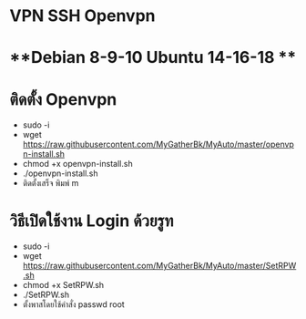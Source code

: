 # **VPN SSH Openvpn** <br>
# **Debian 8-9-10  Ubuntu 14-16-18 ** <br>

# **ติดตั้ง Openvpn** <br>
- sudo -i
- wget https://raw.githubusercontent.com/MyGatherBk/MyAuto/master/openvpn-install.sh
- chmod +x openvpn-install.sh
- ./openvpn-install.sh
- ติดตั้งเสร็จ พิมพ์ m

# **วิธีเปิดใช้งาน Login ด้วยรูท** <br>
- sudo -i
- wget https://raw.githubusercontent.com/MyGatherBk/MyAuto/master/SetRPW.sh
- chmod +x SetRPW.sh
- ./SetRPW.sh
- ตั้งพาสโดยใช้คำสั่ง passwd root

